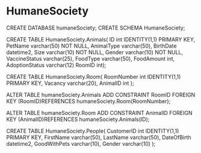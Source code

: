 # HumaneSociety
CREATE DATABASE humaneSociety;
CREATE SCHEMA HumaneSociety;

CREATE TABLE HumaneSociety.Animals(
ID int IDENTITY(1,1) PRIMARY KEY,
PetName varchar(50) NOT NULL,
AnimalType varchar(50), 
BirthDate datetime2,
Size varchar(10) NOT NULL,
Gender varchar(10) NOT NULL,
VaccineStatus varchar(25), 
FoodType varchar(50),
FoodAmount int,
AdoptionStatus varchar(12)
RoomID int);


CREATE TABLE HumaneSociety.Room(
RoomNumber int IDENTITY(1,1) PRIMARY KEY,
Vacancy varchar(20),
AnimalID int
);


ALTER TABLE humaneSociety.Animals
ADD CONSTRAINT RoomID 
FOREIGN KEY (RoomID)REFERENCES humaneSociety.Room(RoomNumber);

ALTER TABLE humaneSociety.Room
ADD CONSTRAINT AnimalID 
FOREIGN KEY (AnimalID)REFERENCES humaneSociety.Animals(ID);


CREATE TABLE HumaneSociety.People(
CustomerID int IDENTITY(1,1) PRIMARY KEY,
FirstName varchar(50),
LastName varchar(50),
DateOfBirth datetime2,
GoodWithPets varchar(10),
Gender varchar(10)
);